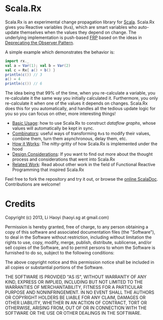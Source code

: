 Scala.Rx
========

Scala.Rx is an experimental change propagation library for [Scala](http://www.scala-lang.org/). Scala.Rx gives you Reactive variables (`Rx`s), which are smart variables who auto-update themselves when the values they depend on change. The underlying implementation is push-based [FRP](http://en.wikipedia.org/wiki/Functional_reactive_programming) based on the ideas in [Deprecating the Observer Pattern](http://infoscience.epfl.ch/record/176887/files/DeprecatingObservers2012.pdf).

A simple example which demonstrates the behavior is:

```scala
import rx._
val a = Var(1); val b = Var(2)
val c = Rx{ a() + b() }
println(c()) // 3
a() = 4
println(c()) // 6
```

The idea being that 99% of the time, when you re-calculate a variable, you re-calculate it the same way you initially calculated it. Furthermore, you only re-calculate it when one of the values it depends on changes. Scala.Rx does this for you automatically, and handles all the tedious update logic for you so you can focus on other, more interesting things!

- [Basic Usage](https://github.com/lihaoyi/scala.rx/wiki/Basic-Usage): how to use Scala.Rx to construct *dataflow graphs*, whose values will automatically be kept in sync.
- [Combinators](https://github.com/lihaoyi/scala.rx/wiki/Combinators): useful ways of transforming `Rx`s to modify their values, combine them, turn them asynchronous, delay them, etc.
- [How it Works](https://github.com/lihaoyi/scala.rx/wiki/How-it-Works): The nitty-gritty of how Scala.Rx is implemented under the hood
- [Design Considerations](https://github.com/lihaoyi/scala.rx/wiki/Design-Considerations): If you want to find out more about the thought process and considerations that went into Scala.Rx
- [Related Work](https://github.com/lihaoyi/scala.rx/wiki/Related-Work): Read about other work in the field of Functional Reactive Programming that inspired Scala.Rx

Feel free to fork the repository and try it out, or browse the [online ScalaDoc](http://lihaoyi.github.io/scala.rx/#package). Contributions are welcome!

Credits
=======

Copyright (c) 2013, Li Haoyi (haoyi.sg at gmail.com)

Permission is hereby granted, free of charge, to any person obtaining a copy of this software and associated documentation files (the "Software"), to deal in the Software without restriction, including without limitation the rights to use, copy, modify, merge, publish, distribute, sublicense, and/or sell copies of the Software, and to permit persons to whom the Software is furnished to do so, subject to the following conditions:

The above copyright notice and this permission notice shall be included in all copies or substantial portions of the Software.

THE SOFTWARE IS PROVIDED "AS IS", WITHOUT WARRANTY OF ANY KIND, EXPRESS OR IMPLIED, INCLUDING BUT NOT LIMITED TO THE WARRANTIES OF MERCHANTABILITY, FITNESS FOR A PARTICULAR PURPOSE AND NONINFRINGEMENT. IN NO EVENT SHALL THE AUTHORS OR COPYRIGHT HOLDERS BE LIABLE FOR ANY CLAIM, DAMAGES OR OTHER LIABILITY, WHETHER IN AN ACTION OF CONTRACT, TORT OR OTHERWISE, ARISING FROM, OUT OF OR IN CONNECTION WITH THE SOFTWARE OR THE USE OR OTHER DEALINGS IN THE SOFTWARE.
